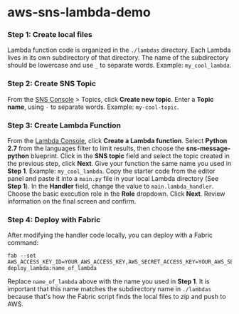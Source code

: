 # aws-sns-lambda-demo


### Step 1: Create local files

Lambda function code is organized in the `./lambdas` directory. Each Lambda lives in its own subdirectory of that directory. The name of the subdirectory should be lowercase and use `_` to separate words. Example: `my_cool_lambda`.


### Step 2: Create SNS Topic

From the [SNS Console](https://console.aws.amazon.com/sns/v2/home) > Topics, click **Create new topic**. Enter a **Topic name**, using `-` to separate words. Example: `my-cool-topic`.


### Step 3: Create Lambda Function

From the [Lambda Console](https://console.aws.amazon.com/lambda/home), click **Create a Lambda function**. Select **Python 2.7** from the languages filter to limit results, then choose the **sns-message-python** blueprint. Click in the **SNS topic** field and select the topic created in the previous step, click **Next**. Give your function the same name you used in **Step 1**. Example: `my_cool_lambda`. Copy the starter code from the editor panel and paste it into a `main.py` file in your local Lambda directory (See **Step 1**). In the **Handler** field, change the value to `main.lambda_handler`. Choose the basic execution role in the **Role** dropdown. Click **Next**. Review information on the final screen and confirm.


### Step 4: Deploy with Fabric

After modifying the handler code locally, you can deploy with a Fabric command:
```
fab --set AWS_ACCESS_KEY_ID=YOUR_AWS_ACCESS_KEY,AWS_SECRET_ACCESS_KEY=YOUR_AWS_SECRET_KEY deploy_lambda:name_of_lambda
```
Replace `name_of_lambda` above with the name you used in **Step 1**. It is important that this name matches the subdirectory name in `./lambdas` because that's how the Fabric script finds the local files to zip and push to AWS.
